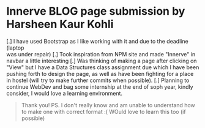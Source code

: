 # Innerve BLOG page submission by Harsheen Kaur Kohli
[.] I have used Bootstrap as I like working with it and due to the deadline (laptop   
    was under repair)
[.] Took inspiration from NPM site and made "Innerve" in navbar a little interesting
[.] Was thinking of making a page after clicking on "View" but I have a Data Structures class
    assignment due which I have been pushing forth to design the page, as well as have been fighting for a place in hostel (will try to make further commits when possible).
[.] Planning to continue WebDev and bag some internship at the end of soph year, kindly consider, I 
    would love a learning environment.

> Thank you!
> PS. I don't really know and am unable to understand how to make one with correct format :(
  WOuld love to learn this too (if possible)